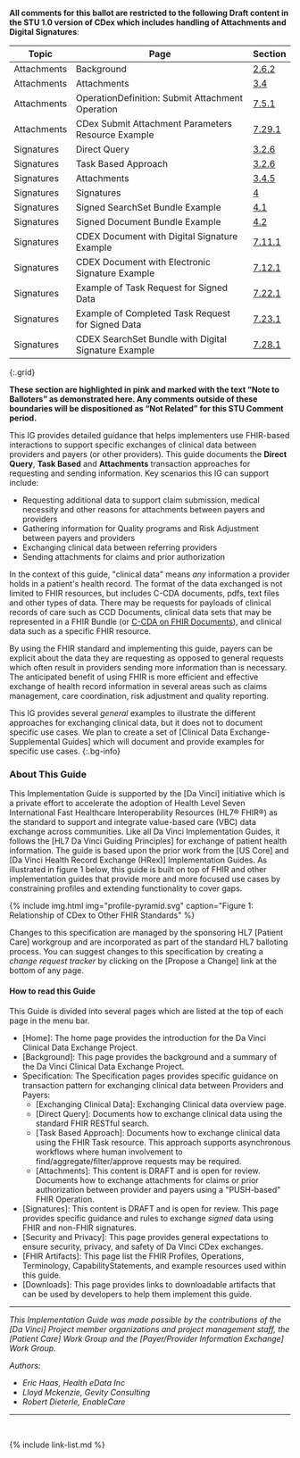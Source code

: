 <!--{raw}
<div class="bg-info" markdown="1">
Publishing Punch list:

- [X] Finish [Resolving Trackers](https://jira.hl7.org/secure/Dashboard.jspa?selectPageId=11801)
- [X] Finish Applying Resolved Trackers
- [ ] technical QA
- [ ] ProofRead
  - [X] update to US Core 3.1.1
  - [ ] update to published version of HREX
  - [ ] evaluate pathway to US Core 4.0.0 and US Core 5.0.0 todo
  - [ ] create Balloters introduction
  - [ ] Update Signatures and attachment to Draft/open for comment status
  - [ ] Update to Attachments section.
  - [X] Update PL
  - [ ] Update Jira file pending...
  - [X] final QA
  - [X] Remove all new content highlighting
  - [X] home
  - [X] downloads
  - [X] artifacts
  - [X] Attachments
  - [X] $submit-attachments
  - [X] security and privacy
  - [X] background
  - [X] Exchanging Clinical Data
  - [X] Direct Query
  - [X] Task Based Approach
  - [X] Attachments
  - [X] Signatures - included updates to Canonicalization!
  - [X] Profiles
  - [X] Terminology
  - [X] CapabilityStatements
  - [ ] Examples updated sig examples!
- [X] Reconciliation Spreadsheet
- [ ] publication request
- [ ] publication checklist

Where possible, new and updated content will be highlighted with green text and background


{{ site.data.pl.list[0].desc }}

</div>
{endraw}-->

<div markdown="1" class="note-to-balloters">

**All comments for this ballot are restricted to the following Draft content in the STU 1.0 version of CDex which includes handling of Attachments and Digital Signatures**:

|Topic|Page|Section
---|---|---
Attachments|Background|[2.6.2](background.html#attachments-workflow)
Attachments|Attachments|[3.4](attachments.html)
Attachments|OperationDefinition: Submit Attachment Operation|[7.5.1](OperationDefinition-submit-attachment.html)
Attachments|CDex Submit Attachment Parameters Resource Example|[7.29.1](Parameters-cdex-submit-attachment-example.html)
Signatures|Direct Query|[3.2.6](direct-query.html#signatures)
Signatures|Task Based Approach|[3.2.6](task-based-approach.html#signatures)
Signatures|Attachments|[3.4.5](attachments.html#signatures)
Signatures|Signatures|[4](signatures.html)
Signatures|Signed SearchSet Bundle Example|[4.1](signed-searchset-bundle-example.html)
Signatures|Signed Document Bundle Example|[4.2](signed-document-bundle-example.html)
Signatures|CDEX Document with Digital Signature Example|[7.11.1](Bundle-cdex-document-digital-sig-example.html)
Signatures|CDEX Document with Electronic Signature Example|[7.12.1](Bundle-cdex-electronic-sig-example.html)
Signatures|Example of Task Request for Signed Data|[7.22.1](Task-cdex-example1s-query-requested-withsig.html)
Signatures|Example of Completed Task Request for Signed Data|[7.23.1](Task-cdex-example1s-query-withsig-completed.html)
Signatures|CDEX SearchSet Bundle with Digital Signature Example|[7.28.1](Bundle-cdex-searchset-digital-sig-example.html)
{:.grid}

**These section are highlighted in pink and marked with the text “Note to Balloters” as demonstrated here.  Any comments outside of these boundaries will be dispositioned as “Not Related” for this STU Comment period.**

</div>

This IG provides detailed guidance that helps implementers use FHIR-based interactions to support specific exchanges of clinical data between providers and payers (or other providers).  This guide documents the **Direct Query**, **Task Based** and **Attachments** transaction approaches for requesting and sending information. Key scenarios this IG can support include:

 - Requesting additional data to support claim submission, medical necessity and other reasons for attachments between payers and providers
 - Gathering information for Quality programs and Risk Adjustment between payers and providers
 - Exchanging clinical data between referring providers
 - Sending attachments for claims and prior authorization

In the context of this guide, "clinical data" means *any* information a provider holds in a patient's health record. The format of the data exchanged is not limited to FHIR resources, but includes C-CDA documents, pdfs, text files and other types of data. There may be requests for payloads of clinical records of care such as CCD Documents, clinical data sets that may be represented in a FHIR Bundle (or [C-CDA on FHIR Documents](http://hl7.org/fhir/us/ccda/)), and clinical data such as a specific FHIR resource.

By using the FHIR standard and implementing this guide, payers can be explicit about the data they are requesting as opposed to general requests which often result in providers sending more information than is necessary. The anticipated benefit of using FHIR is more efficient and effective exchange of health record information in several areas such as claims management, care coordination, risk adjustment and quality reporting.

This IG provides several *general* examples to illustrate the different approaches for exchanging clinical data, but it does not to document specific use cases.  We plan to create a set of [Clinical Data Exchange- Supplemental Guides] which will document and provide examples for specific use cases.
{:.bg-info}

### About This Guide

This Implementation Guide is supported by the [Da Vinci] initiative which is a private effort to accelerate the adoption of Health Level Seven International Fast Healthcare Interoperability Resources (HL7® FHIR®) as the standard to support and integrate value-based care (VBC) data exchange across communities. Like all Da Vinci Implementation Guides, it follows the [HL7 Da Vinci Guiding Principles] for exchange of patient health information.  The guide is based upon the prior work from the [US Core] and [Da Vinci Health Record Exchange (HRex)] Implementation Guides. As illustrated in figure 1 below, this guide is built on top of FHIR and other implementation guides that provide more and more focused use cases by constraining profiles and extending functionality to cover gaps.

{% include img.html img="profile-pyramid.svg" caption="Figure 1: Relationship of CDex to Other FHIR Standards" %}

Changes to this specification are managed by the sponsoring HL7 [Patient Care] workgroup and are incorporated as part of the standard HL7 balloting process. You can suggest changes to this specification by creating a *change request tracker* by clicking on the [Propose a Change] link at the bottom of any page.

#### How to read this Guide

This Guide is divided into several pages which are listed at the top of each page in the menu bar.

- [Home]\: The home page provides the introduction for the Da Vinci Clinical Data Exchange Project.
- [Background]\: This page provides the background and a summary of the Da Vinci Clinical Data Exchange Project.
- Specification\: The Specification pages provides specific guidance on transaction pattern for exchanging clinical data between Providers and Payers:
  - [Exchanging Clinical Data]\: Exchanging Clinical data overview page.
  - [Direct Query]\: Documents how to exchange clinical data using the standard FHIR RESTful search.
  - [Task Based Approach]\: Documents how to exchange clinical data using the FHIR Task resource. This approach supports asynchronous workflows where human involvement to find/aggregate/filter/approve requests may be required.
  - [Attachments]\: <span class="bg-warning">This content is DRAFT and is open for review.</span> Documents how to exchange attachments for claims or prior authorization between provider and payers using a "PUSH-based" FHIR Operation.
- [Signatures]\: <span class="bg-warning">This content is DRAFT and is open for review.</span> This page provides specific guidance and rules to exchange *signed* data using FHIR and non-FHIR signatures.
- [Security and Privacy]\: This page provides general expectations to ensure security, privacy, and safety of Da Vinci CDex exchanges.
- [FHIR Artifacts]\: This page list the FHIR Profiles, Operations, Terminology, CapabilityStatements, and example resources used within this guide.
- [Downloads]\: This page provides links to downloadable artifacts that can be used by developers to help them implement this guide.

---

*This Implementation Guide was made possible by the contributions of the [Da Vinci] Project member organizations and project management staff, the [Patient Care] Work Group and the [Payer/Provider Information Exchange] Work Group.*

*Authors:*

- *Eric Haas, Health eData Inc*
- *Lloyd Mckenzie, Gevity Consulting*
- *Robert Dieterle, EnableCare*

---

<br />

{% include link-list.md %}
